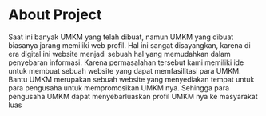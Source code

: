 # About Project

Saat ini banyak UMKM yang telah dibuat, namun UMKM yang dibuat biasanya jarang memiliki web profil. Hal ini sangat disayangkan, karena di era digital ini website menjadi sebuah hal yang memudahkan dalam penyebaran informasi. Karena permasalahan tersebut kami memiliki ide untuk membuat sebuah website yang dapat memfasilitasi para UMKM. Bantu UMKM merupakan sebuah website yang menyediakan tempat untuk para pengusaha untuk mempromosikan UMKM nya. 
Sehingga para pengusaha UMKM dapat menyebarluaskan profil UMKM nya ke masyarakat luas


